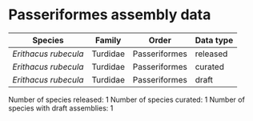 # Passeriformes assembly data

| Species | Family | Order | Data type |
| -- | --- | --- | --- |
| *Erithacus rubecula* | Turdidae | Passeriformes | released |
| *Erithacus rubecula* | Turdidae | Passeriformes | curated |
| *Erithacus rubecula* | Turdidae | Passeriformes | draft |

Number of species released: 1
Number of species curated: 1
Number of species with draft assemblies: 1

